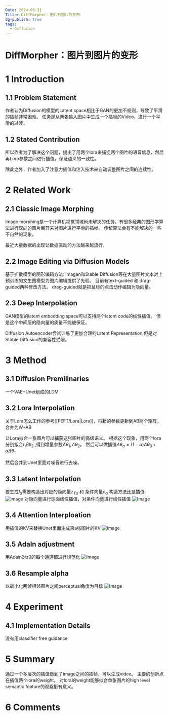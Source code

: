 ```yaml
---
Date: 2024-05-31
Title: DiffMorpher：图片到图片的变形
dg-publish: true
tags:
  - Diffusion
---
```

# DiffMorpher：图片到图片的变形
# 1 Introduction

## 1.1 Problem Statement

作者认为Diffusion的模型的Latent space相比于GAN的更加不规则，导致了平滑的插帧非常困难。 
任务是从两张输入图片中生成一个插帧的Video，进行一个平滑的过渡。 

## 1.2 Stated Contribution

所以作者为了解决这个问题，提出了用两个lora来捕捉两个图片的语音信息，然后再Lora参数之间进行插值，保证语义的一致性。 

除此之外，作者加入了注意力插值和注入技术来自动调整图片之间的连续性。 


# 2 Related Work

## 2.1 Classic Image Morphing

Image morphing是一个计算机视觉领域尚未解决的任务，有很多经典的图形学算法进行双向的图片展开来对图片进行平滑的插帧。 传统算法会有不能解决的一些不自然的现象。 

最近大量数据的出现让数据驱动的方法越来越流行。 

## 2.2 Image Editing via Diffusion Models
基于扩散模型的图形编辑方法: Imagen和Stable Diffusion等在大量图片文本对上预训练的文生图模型为图片编辑提供了先验。 
目前有text-guided 和 drag-guided两种修改方法。 drag-guided就是把鼠标的点击动作编辑为隐向量。 

## 2.3 Deep Interpolation
GAN模型的latent embedding space可以支持两个latent code的线性插值。 但是这个中间层的隐向量的质量不能被保证。 

Diffusion Autoencoder尝试训练了更加合理的Latent Representation,但是对Stable Diffusion的兼容性受限。 

# 3 Method

## 3.1 Diffusion Premilinaries
一个VAE+Unet组成的LDM
## 3.2 Lora Interpolation

关于Lora怎么工作的参考[[PEFT/Lora|Lora]]，将新的参数更新到AB两个矩阵，合并为W+AB

让Lora拟合一张图片可以捕获这张图片的高级语义。 根据这个现象，用两个lora分别拟合$I_{1}$和$I_{2}$ ,得到增量参数$\Delta \theta_{1} , \Delta \theta_{2}$。 然后可以做插值$\Delta \theta_{\alpha}=(1-\alpha)\Delta \theta_{0} + \alpha \Delta \theta_{1}$

然后合并到Unet里面对噪音进行去噪。 

## 3.3 Latent Interpolation 
要生成$I_{\alpha}$需要构造出对应的隐向量$z_{T \alpha}$ 和 条件向量$c_{\alpha}$
构造方法还是插值:
![Image](https://pic4.zhimg.com/80/v2-ca55cfd552c2b1b7cbb07f02f153f9d8.png)
对隐向量进行球面线性插值，对条件向量进行线性插值
![Image](https://pic4.zhimg.com/80/v2-86d0950e8aec7e405f30c13d4cdaa7ef.png)


## 3.4 Attention Interploation
用插值的KV来替换Unet里面生成第a张图片的KV
![Image](https://pic4.zhimg.com/80/v2-25bb6c0cff957187191312438990b4f5.png)

## 3.5 AdaIn adjustment
用Adain对z0的每个通道都进行规范化
![Image](https://pic4.zhimg.com/80/v2-588579322fec61d4d393a79f2589d7e9.png)

## 3.6 Resample alpha 
以最小化两帧相邻图片之间perceptual角度为目标 
![Image](https://pic4.zhimg.com/80/v2-4720d4654b17641997cd7a6580648194.png)
# 4 Experiment
## 4.1 Implementation Details  
没有用classifier free guidance 

# 5 Summary
通过一个多层次的插值做到了image之间的插帧，可以生成video。 
主要的创新点在插值两个lora的weight。 
对lora的weight能够拟合单张图片的high level semantic feature的观察挺有意义。 

# 6 Comments

